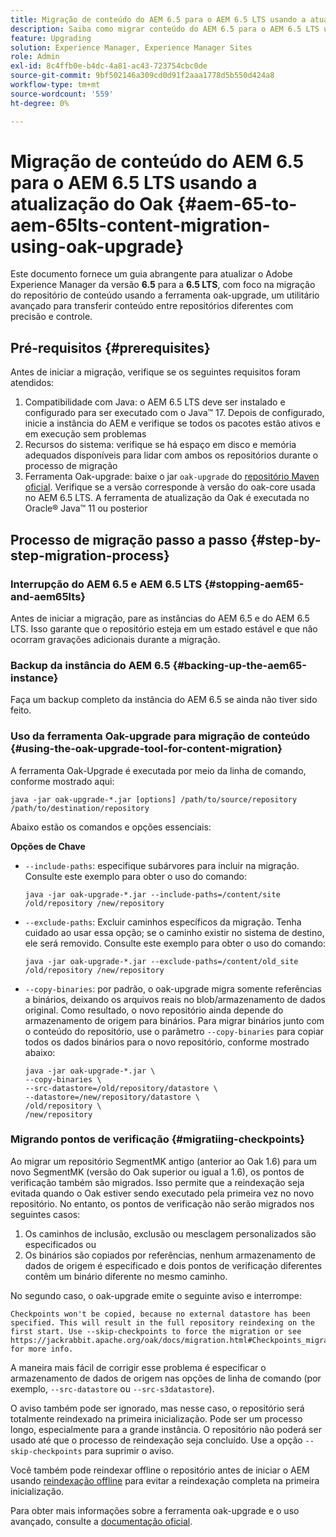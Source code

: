 ```yaml
---
title: Migração de conteúdo do AEM 6.5 para o AEM 6.5 LTS usando a atualização do Oak
description: Saiba como migrar conteúdo do AEM 6.5 para o AEM 6.5 LTS usando a ferramenta oak-upgrade
feature: Upgrading
solution: Experience Manager, Experience Manager Sites
role: Admin
exl-id: 8c4ffb0e-b4dc-4a81-ac43-723754cbc0de
source-git-commit: 9bf502146a309cd0d91f2aaa1778d5b550d424a8
workflow-type: tm+mt
source-wordcount: '559'
ht-degree: 0%

---
```


# Migração de conteúdo do AEM 6.5 para o AEM 6.5 LTS usando a atualização do Oak {#aem-65-to-aem-65lts-content-migration-using-oak-upgrade}

Este documento fornece um guia abrangente para atualizar o Adobe Experience Manager da versão **6.5** para a **6.5 LTS**, com foco na migração do repositório de conteúdo usando a ferramenta oak-upgrade, um utilitário avançado para transferir conteúdo entre repositórios diferentes com precisão e controle.

## Pré-requisitos {#prerequisites}

Antes de iniciar a migração, verifique se os seguintes requisitos foram atendidos:

1. Compatibilidade com Java: o AEM 6.5 LTS deve ser instalado e configurado para ser executado com o Java™ 17. Depois de configurado, inicie a instância do AEM e verifique se todos os pacotes estão ativos e em execução sem problemas
1. Recursos do sistema: verifique se há espaço em disco e memória adequados disponíveis para lidar com ambos os repositórios durante o processo de migração
1. Ferramenta Oak-upgrade: baixe o jar `oak-upgrade` do [repositório Maven oficial](https://mvnrepository.com/artifact/org.apache.jackrabbit/oak-upgrade). Verifique se a versão corresponde à versão do oak-core usada no AEM 6.5 LTS. A ferramenta de atualização da Oak é executada no Oracle® Java™ 11 ou posterior

## Processo de migração passo a passo {#step-by-step-migration-process}

### Interrupção do AEM 6.5 e AEM 6.5 LTS {#stopping-aem65-and-aem65lts}

Antes de iniciar a migração, pare as instâncias do AEM 6.5 e do AEM 6.5 LTS. Isso garante que o repositório esteja em um estado estável e que não ocorram gravações adicionais durante a migração.

### Backup da instância do AEM 6.5 {#backing-up-the-aem65-instance}

Faça um backup completo da instância do AEM 6.5 se ainda não tiver sido feito.

### Uso da ferramenta Oak-upgrade para migração de conteúdo {#using-the-oak-upgrade-tool-for-content-migration}

A ferramenta Oak-Upgrade é executada por meio da linha de comando, conforme mostrado aqui:

```
java -jar oak-upgrade-*.jar [options] /path/to/source/repository /path/to/destination/repository 
```

Abaixo estão os comandos e opções essenciais:

**Opções de Chave**

* `--include-paths`: especifique subárvores para incluir na migração. Consulte este exemplo para obter o uso do comando:

  ```
  java -jar oak-upgrade-*.jar --include-paths=/content/site /old/repository /new/repository
  ```

* `--exclude-paths`: Excluir caminhos específicos da migração. Tenha cuidado ao usar essa opção; se o caminho existir no sistema de destino, ele será removido. Consulte este exemplo para obter o uso do comando:

  ```
  java -jar oak-upgrade-*.jar --exclude-paths=/content/old_site /old/repository /new/repository 
  ```

* `--copy-binaries`: por padrão, o oak-upgrade migra somente referências a binários, deixando os arquivos reais no blob/armazenamento de dados original. Como resultado, o novo repositório ainda depende do armazenamento de origem para binários. Para migrar binários junto com o conteúdo do repositório, use o parâmetro `--copy-binaries` para copiar todos os dados binários para o novo repositório, conforme mostrado abaixo:

  ```
  java -jar oak-upgrade-*.jar \
  --copy-binaries \
  --src-datastore=/old/repository/datastore \
  --datastore=/new/repository/datastore \
  /old/repository \
  /new/repository 
  ```

### Migrando pontos de verificação {#migratiing-checkpoints}

Ao migrar um repositório SegmentMK antigo (anterior ao Oak 1.6) para um novo SegmentMK (versão do Oak superior ou igual a 1.6), os pontos de verificação também são migrados. Isso permite que a reindexação seja evitada quando o Oak estiver sendo executado pela primeira vez no novo repositório. No entanto, os pontos de verificação não serão migrados nos seguintes casos:

1. Os caminhos de inclusão, exclusão ou mesclagem personalizados são especificados ou
1. Os binários são copiados por referências, nenhum armazenamento de dados de origem é especificado e dois pontos de verificação diferentes contêm um binário diferente no mesmo caminho.

No segundo caso, o oak-upgrade emite o seguinte aviso e interrompe:

```
Checkpoints won't be copied, because no external datastore has been specified. This will result in the full repository reindexing on the first start. Use --skip-checkpoints to force the migration or see https://jackrabbit.apache.org/oak/docs/migration.html#Checkpoints_migration for more info. 
```

A maneira mais fácil de corrigir esse problema é especificar o armazenamento de dados de origem nas opções de linha de comando (por exemplo, `--src-datastore` ou `--src-s3datastore`).

O aviso também pode ser ignorado, mas nesse caso, o repositório será totalmente reindexado na primeira inicialização. Pode ser um processo longo, especialmente para a grande instância. O repositório não poderá ser usado até que o processo de reindexação seja concluído. Use a opção `--skip-checkpoints` para suprimir o aviso.

Você também pode reindexar offline o repositório antes de iniciar o AEM usando [reindexação offline](/help/sites-deploying/upgrade-offline-reindexing.md) para evitar a reindexação completa na primeira inicialização.

Para obter mais informações sobre a ferramenta oak-upgrade e o uso avançado, consulte a [documentação oficial](https://jackrabbit.apache.org/oak/docs/migration.html).
